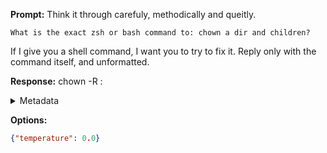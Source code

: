 **Prompt:**
Think it through carefuly, methodically and queitly.

    What is the exact zsh or bash command to: chown a dir and children?

If I give you a shell command, I want you to try to fix it.
Reply only with the command itself, and unformatted.

**Response:**
chown -R <user>:<group> <directory>

<details><summary>Metadata</summary>

- Duration: 1395 ms
- Datetime: 2023-08-06T11:52:35.886427
- Model: gpt-3.5-turbo-0613

</details>

**Options:**
```json
{"temperature": 0.0}
```

